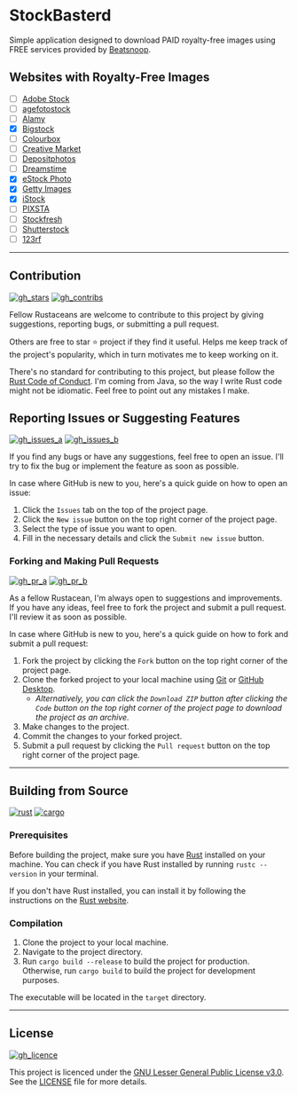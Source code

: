 # StockBasterd

Simple application designed to download PAID royalty-free images using FREE services provided by [Beatsnoop](https://beatsnoop.com).

## Websites with Royalty-Free Images

- [ ] [Adobe Stock](https://stock.adobe.com)
- [ ] [agefotostock](https://agefotostock.com)
- [ ] [Alamy](https://alamy.com)
- [x] [Bigstock](https://bigstockphoto.com)
- [ ] [Colourbox](https://colourbox.de)
- [ ] [Creative Market](https://creativemarket.com)
- [ ] [Depositphotos](https://depositphotos.com)
- [ ] [Dreamstime](https://dreamstime.com)
- [x] [eStock Photo](https://estockphoto.com)
- [x] [Getty Images](https://gettyimages.com)
- [x] [iStock](https://istockphoto.com)
- [ ] [PIXSTA](https://pixtastock.com)
- [ ] [Stockfresh](https://stockfresh.com)
- [ ] [Shutterstock](https://shutterstock.com)
- [ ] [123rf](https://123rf.com)

---

## Contribution

[![gh_stars](https://img.shields.io/github/stars/Kawaxte/stockbasterd-rs?logo=github&style=for-the-badge)](https://github.com/Kawaxte/stockbasterd-rs/stargazers)
[![gh_contribs](https://img.shields.io/github/contributors/Kawaxte/stockbasterd-rs?logo=github&style=for-the-badge)](https://github.com/Kawaxte/stockbasterd-rs/graphs/contributors)

Fellow Rustaceans are welcome to contribute to this project by giving suggestions, reporting bugs, or submitting a pull request.

Others are free to star ⭐ project if they find it useful. Helps me keep track of the project's popularity, which in turn motivates me to keep working on it.

There's no standard for contributing to this project, but please follow the [Rust Code of Conduct](https://www.rust-lang.org/policies/code-of-conduct). I'm coming from Java, so the way I write Rust code might not be idiomatic. Feel free to point out any mistakes I make.

## Reporting Issues or Suggesting Features

[![gh_issues_a](https://img.shields.io/github/issues/Kawaxte/stockbasterd-rs?logo=github&style=for-the-badge)](https://github.com/Kawaxte/stockbasterd-rs/issues)
[![gh_issues_b](https://img.shields.io/github/issues-closed/Kawaxte/stockbasterd-rs?logo=github&style=for-the-badge)](https://github.com/Kawaxte/stockbasterd-rs/issues?q=is%3Aissue+is%3Aclosed)

If you find any bugs or have any suggestions, feel free to open an issue. I'll try to fix the bug or implement the feature as soon as possible.

In case where GitHub is new to you, here's a quick guide on how to open an issue:

1. Click the `Issues` tab on the top of the project page.
2. Click the `New issue` button on the top right corner of the project page.
3. Select the type of issue you want to open.
4. Fill in the necessary details and click the `Submit new issue` button.

### Forking and Making Pull Requests

[![gh_pr_a](https://img.shields.io/github/issues-pr/Kawaxte/stockbasterd-rs?logo=github&style=for-the-badge)](https://github.com/Kawaxte/stockbasterd-rs/pulls)
[![gh_pr_b](https://img.shields.io/github/issues-pr-closed/Kawaxte/stockbasterd-rs?logo=github&style=for-the-badge)](https://github.com/Kawaxte/stockbasterd-rs/pulls?q=is%3Apr+is%3Aclosed)

As a fellow Rustacean, I'm always open to suggestions and improvements. If you have any ideas, feel free to fork the project and submit a pull request. I'll review it as soon as possible.

In case where GitHub is new to you, here's a quick guide on how to fork and submit a pull request:

1. Fork the project by clicking the `Fork` button on the top right corner of the project page.
2. Clone the forked project to your local machine using [Git](https://git-scm.com/) or [GitHub Desktop](https://desktop.github.com/).
    - _Alternatively, you can click the `Download ZIP` button after clicking the `Code` button on the top right corner of the project page to download the project as an archive._
3. Make changes to the project.
4. Commit the changes to your forked project.
5. Submit a pull request by clicking the `Pull request` button on the top right corner of the project page.

---

## Building from Source

[![rust](https://img.shields.io/badge/dynamic/json?logo=rust&label=Rust&color=A72145&style=for-the-badge&query=%24.tag_name&url=https%3A%2F%2Fapi.github.com%2Frepos%2Frust-lang%2Frust%2Freleases%2Flatest)](https://www.rust-lang.org/)
[![cargo](https://img.shields.io/badge/cargo-555555?logo=rust&style=for-the-badge)](https://doc.rust-lang.org/cargo/)

### Prerequisites

Before building the project, make sure you have [Rust](https://www.rust-lang.org/) installed on your machine. You can check if you have Rust installed by running `rustc --version` in your terminal.

If you don't have Rust installed, you can install it by following the instructions on the [Rust website](https://www.rust-lang.org/learn/get-started).

### Compilation

1. Clone the project to your local machine.
2. Navigate to the project directory.
3. Run `cargo build --release` to build the project for production. Otherwise, run `cargo build` to build the project for development purposes.

The executable will be located in the `target` directory.

---

## License

[![gh_licence](https://img.shields.io/github/license/Kawaxte/stockbasterd-rs?logo=github&style=for-the-badge)](LICENSE)

This project is licenced under the [GNU Lesser General Public License v3.0](https://www.gnu.org/licenses/lgpl-3.0.en.html). See the [LICENSE](LICENSE) file for more details.
